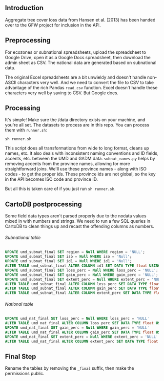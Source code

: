## Introduction

Aggregate tree cover loss data from Hansen et al. (2013) has been handed over
to the GFW project for inclusion in the API.

## Preprocessing

For ecozones or subnational spreadsheets, upload the spreadsheet to Google Drive, open it as a Google Docs spreadsheet, then download the admin sheet as CSV. The national data are generated based on subnational data.

The original Excel spreadsheets are a bit unwieldy and doesn't handle non-ASCII characters very well. And we need to convert the file to CSV to take advantage of the rich Pandas `read_csv` function. Excel doesn't handle these characters very well by saving to CSV. But Google does.

## Processing

It's simple! Make sure the /data directory exists on your machine, and you're all set. The datasets to process are in this repo. You can process them with `runner.sh`:

```shell
sh runner.sh
```

This script does all transformations from wide to long format, cleans up names, etc. It also deals with inconsistent naming conventions and ID fields,
accents, etc. between the UMD and GADM data. `subnat_names.py` helps by
removing accents from the province names, allowing for more straightforward
joins. We'll use these province names - along with ISO codes - to get the
proper ids. These province ids are not global, so the key in the API becomes
ISO code and province ID.

But all this is taken care of if you just run `sh runner.sh`.

## CartoDB postprocessing

Some field data types aren't parsed properly due to the nodata values mixed in with numbers and strings. We need to run a few SQL queries in CartoDB to clean things up and recast the offending columns as numbers.

###### Subnational table
```sql
UPDATE umd_subnat_final SET region = Null WHERE region = 'NULL';
UPDATE umd_subnat_final SET iso = Null WHERE iso = 'Null';
UPDATE umd_subnat_final SET id1 = Null WHERE id1 = 'Null';
ALTER TABLE umd_subnat_final ALTER COLUMN id1 SET DATA TYPE float USING to_number(id1, '999')
UPDATE umd_subnat_final SET loss_perc = Null WHERE loss_perc = 'NULL';
UPDATE umd_subnat_final SET gain_perc = Null WHERE gain_perc = 'NULL';
UPDATE umd_subnat_final SET extent_perc = Null WHERE extent_perc = 'NULL';
ALTER TABLE umd_subnat_final ALTER COLUMN loss_perc SET DATA TYPE float USING to_number(loss_perc, '99999999999999.99999999999');
ALTER TABLE umd_subnat_final ALTER COLUMN gain_perc SET DATA TYPE float USING to_number(gain_perc, '99999999999999.99999999999');
ALTER TABLE umd_subnat_final ALTER COLUMN extent_perc SET DATA TYPE float USING to_number(extent_perc, '99999999999999.99999999999');
```

###### National table
```sql
UPDATE umd_nat_final SET loss_perc = Null WHERE loss_perc = 'NULL'
ALTER TABLE umd_nat_final ALTER COLUMN loss_perc SET DATA TYPE float USING to_number(loss_perc, '99999999999999.99999999999')
UPDATE umd_nat_final SET gain_perc = Null WHERE gain_perc = 'NULL'
ALTER TABLE umd_nat_final ALTER COLUMN gain_perc SET DATA TYPE float USING to_number(gain_perc, '99999999999999.99999999999')
UPDATE umd_nat_final SET extent_perc = Null WHERE extent_perc = 'NULL'
ALTER TABLE umd_nat_final ALTER COLUMN extent_perc SET DATA TYPE float USING to_number(extent_perc, '99999999999999.99999999999')
```

## Final Step

Rename the tables by removing the `_final` suffix, then make the permissions public.
